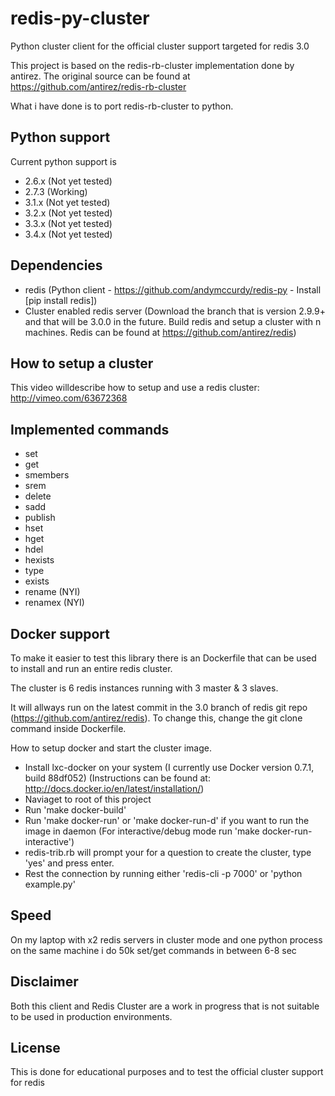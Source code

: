 # redis-py-cluster

Python cluster client for the official cluster support targeted for redis 3.0

This project is based on the redis-rb-cluster implementation done by antirez. The original source can be found at https://github.com/antirez/redis-rb-cluster

What i have done is to port redis-rb-cluster to python.



## Python support

Current python support is

- 2.6.x (Not yet tested)
- 2.7.3 (Working)
- 3.1.x (Not yet tested)
- 3.2.x (Not yet tested)
- 3.3.x (Not yet tested)
- 3.4.x (Not yet tested)



## Dependencies

- redis (Python client - https://github.com/andymccurdy/redis-py - Install [pip install redis])
- Cluster enabled redis server (Download the branch that is version 2.9.9+ and that will be 3.0.0 in the future. Build redis and setup a cluster with n machines. Redis can be found at https://github.com/antirez/redis)



## How to setup a cluster

This video willdescribe how to setup and use a redis cluster: http://vimeo.com/63672368



## Implemented commands

- set
- get
- smembers
- srem
- delete
- sadd
- publish
- hset
- hget
- hdel
- hexists
- type
- exists
- rename (NYI)
- renamex (NYI)



## Docker support

To make it easier to test this library there is an Dockerfile that can be used to install and run an entire redis cluster.

The cluster is 6 redis instances running with 3 master & 3 slaves.

It will allways run on the latest commit in the 3.0 branch of redis git repo (https://github.com/antirez/redis). To change this, change the git clone command inside Dockerfile.

How to setup docker and start the cluster image.

- Install lxc-docker on your system (I currently use Docker version 0.7.1, build 88df052) (Instructions can be found at: http://docs.docker.io/en/latest/installation/)
- Naviaget to root of this project
- Run 'make docker-build'
- Run 'make docker-run' or 'make docker-run-d' if you want to run the image in daemon (For interactive/debug mode run 'make docker-run-interactive')
- redis-trib.rb will prompt your for a question to create the cluster, type 'yes' and press enter.
- Rest the connection by running either 'redis-cli -p 7000' or 'python example.py'



## Speed

On my laptop with x2 redis servers in cluster mode and one python process on the same machine i do 50k set/get commands in between 6-8 sec



## Disclaimer

Both this client and Redis Cluster are a work in progress that is not suitable to be used in production environments.



## License

This is done for educational purposes and to test the official cluster support for redis
